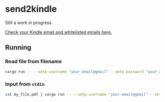 # send2kindle

Still a work in progress.

[Check your Kindle email and whitelisted emails here.](https://www.amazon.com/hz/mycd/myx#/home/settings/payment)

## Running

### Read file from filename

```sh
cargo run -- --smtp-username "your-email@gmail" --smtp-password "your-app.password" --to-email "your_amazon_email+amazon_id@kindle.com" --from-email "kindle_whitelisted_email" --smtp-server "smtp_server_ip" --file my_file.pdf
```

### Input from `stdin`

```sh
cat my_file.pdf | cargo run -- --smtp-username "your-email@gmail" --smtp-password "your-app.password" --to-email "your_amazon_email+amazon_id@kindle.com" --from-email "kindle_whitelisted_email" --smtp-server "smtp_server_ip" --stdin
```
